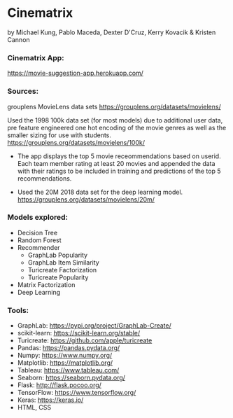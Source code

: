 # Cinematrix 
by Michael Kung, Pablo Maceda, Dexter D'Cruz, Kerry Kovacik & Kristen Cannon

### Cinematrix App:
https://movie-suggestion-app.herokuapp.com/

### Sources:
grouplens MovieLens data sets
https://grouplens.org/datasets/movielens/

Used the 1998 100k data set (for most models) due to additional user data, pre feature engineered one hot encoding of the movie genres as well as the smaller sizing for use with students. 
https://grouplens.org/datasets/movielens/100k/

* The app displays the top 5 movie receommendations based on userid. Each team member rating at least 20 movies and appended the data with their ratings to be included in training and predictions of the top 5 recommendations. 

* Used the 20M 2018 data set for the deep learning model.
https://grouplens.org/datasets/movielens/20m/

### Models explored:
* Decision Tree
* Random Forest
* Recommender
    * GraphLab Popularity
    * GraphLab Item Similarity
    * Turicreate Factorization
    * Turicreate Popularity
* Matrix Factorization
* Deep Learning

### Tools:
* GraphLab: https://pypi.org/project/GraphLab-Create/
* scikit-learn: https://scikit-learn.org/stable/
* Turicreate: https://github.com/apple/turicreate
* Pandas: https://pandas.pydata.org/
* Numpy: https://www.numpy.org/
* Matplotlib: https://matplotlib.org/
* Tableau: https://www.tableau.com/
* Seaborn: https://seaborn.pydata.org/
* Flask: http://flask.pocoo.org/
* TensorFlow: https://www.tensorflow.org/
* Keras: https://keras.io/
* HTML, CSS
